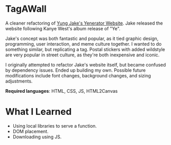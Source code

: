 # TagAWall

A cleaner refactoring of [Yung Jake's Yenerator Website](https://yenerator.com). Jake released the website following Kanye West's album release of "Ye". 

Jake's concept was both fantastic and popular, as it tied graphic design, programming, user interaction, and meme culture together. I wanted to do something similar, but replicating a tag. Postal stickers with added wildstyle are very popular in street culture, as they're both inexpensive and iconic. 

I originally attempted to refactor Jake's website itself, but became confused by dependency issues. Ended up building my own. Possible future modifications include font changes, background changes, and sizing adjustments. 

**Required languages**: HTML, CSS, JS, HTML2Canvas

# What I Learned

* Using local libraries to serve a function. 
* DOM placement. 
* Downloading using JS. 
